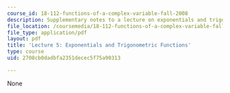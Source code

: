 ```yaml
---
course_id: 18-112-functions-of-a-complex-variable-fall-2008
description: Supplementary notes to a lecture on exponentials and trigonometric functions.
file_location: /coursemedia/18-112-functions-of-a-complex-variable-fall-2008/2708cb0dadbfa2351decec5f75a90313_lecture5.pdf
file_type: application/pdf
layout: pdf
title: 'Lecture 5: Exponentials and Trigonometric Functions'
type: course
uid: 2708cb0dadbfa2351decec5f75a90313

---
```

None